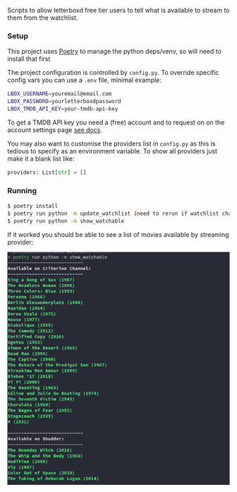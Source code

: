 Scripts to allow letterboxd free tier users to tell what is available to stream to them from the watchlist.

### Setup ###

This project uses [Poetry](https://python-poetry.org/) to manage the python deps/venv, so will need to install that first

The project configuration is controlled by `config.py`. To override specific config vars you can use a `.env` file, minimal example:

```bash
LBOX_USERNAME=youremail@email.com
LBOX_PASSWORD=yourletterboxdpassword
LBOX_TMDB_API_KEY=your-tmdb-api-key
```

To get a TMDB API key you need a (free) account and to request on on the account settings page [see docs](https://developers.themoviedb.org/3/getting-started/introduction).

You may also want to customise the providers list in `config.py` as this is tedious to specify as an environment variable. To show all providers just make it a blank list like:

```python
providers: List[str] = []
```

### Running ###

```bash
$ poetry install
$ poetry run python -m update_watchlist (need to rerun if watchlist changes)
$ poetry run python -m show_watchable
```

If it worked you should be able to see a list of movies available by streaming provider:

![Example result](images/example.png?raw=true "Example result")
